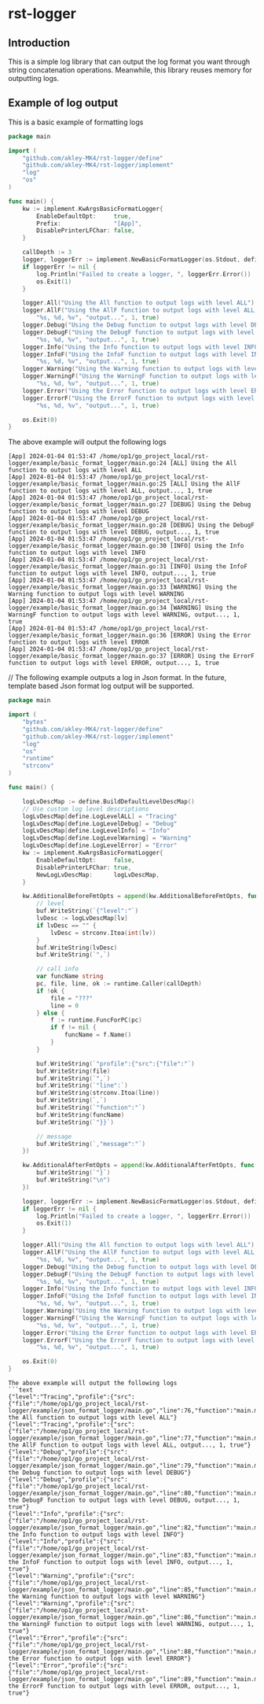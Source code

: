 # rst-logger
## Introduction
This is a simple log library that can output the log format you want through string concatenation operations. Meanwhile, this library reuses memory for outputting logs.

## Example of log output
This is a basic example of formatting logs
```go
package main

import (
	"github.com/akley-MK4/rst-logger/define"
	"github.com/akley-MK4/rst-logger/implement"
	"log"
	"os"
)

func main() {
	kw := implement.KwArgsBasicFormatLogger{
		EnableDefaultOpt:     true,
		Prefix:               "[App]",
		DisablePrinterLFChar: false,
	}

	callDepth := 3
	logger, loggerErr := implement.NewBasicFormatLogger(os.Stdout, define.LogLevelALL, callDepth, kw)
	if loggerErr != nil {
		log.Println("Failed to create a logger, ", loggerErr.Error())
		os.Exit(1)
	}

	logger.All("Using the All function to output logs with level ALL")
	logger.AllF("Using the AllF function to output logs with level ALL, "+
		"%s, %d, %v", "output...", 1, true)
	logger.Debug("Using the Debug function to output logs with level DEBUG")
	logger.DebugF("Using the DebugF function to output logs with level DEBUG, "+
		"%s, %d, %v", "output...", 1, true)
	logger.Info("Using the Info function to output logs with level INFO")
	logger.InfoF("Using the InfoF function to output logs with level INFO, "+
		"%s, %d, %v", "output...", 1, true)
	logger.Warning("Using the Warning function to output logs with level WARNING")
	logger.WarningF("Using the WarningF function to output logs with level WARNING, "+
		"%s, %d, %v", "output...", 1, true)
	logger.Error("Using the Error function to output logs with level ERROR")
	logger.ErrorF("Using the ErrorF function to output logs with level ERROR, "+
		"%s, %d, %v", "output...", 1, true)

	os.Exit(0)
}
```
The above example will output the following logs
```text
[App] 2024-01-04 01:53:47 /home/op1/go_project_local/rst-logger/example/basic_format_logger/main.go:24 [ALL] Using the All function to output logs with level ALL
[App] 2024-01-04 01:53:47 /home/op1/go_project_local/rst-logger/example/basic_format_logger/main.go:25 [ALL] Using the AllF function to output logs with level ALL, output..., 1, true
[App] 2024-01-04 01:53:47 /home/op1/go_project_local/rst-logger/example/basic_format_logger/main.go:27 [DEBUG] Using the Debug function to output logs with level DEBUG
[App] 2024-01-04 01:53:47 /home/op1/go_project_local/rst-logger/example/basic_format_logger/main.go:28 [DEBUG] Using the DebugF function to output logs with level DEBUG, output..., 1, true
[App] 2024-01-04 01:53:47 /home/op1/go_project_local/rst-logger/example/basic_format_logger/main.go:30 [INFO] Using the Info function to output logs with level INFO
[App] 2024-01-04 01:53:47 /home/op1/go_project_local/rst-logger/example/basic_format_logger/main.go:31 [INFO] Using the InfoF function to output logs with level INFO, output..., 1, true
[App] 2024-01-04 01:53:47 /home/op1/go_project_local/rst-logger/example/basic_format_logger/main.go:33 [WARNING] Using the Warning function to output logs with level WARNING
[App] 2024-01-04 01:53:47 /home/op1/go_project_local/rst-logger/example/basic_format_logger/main.go:34 [WARNING] Using the WarningF function to output logs with level WARNING, output..., 1, true
[App] 2024-01-04 01:53:47 /home/op1/go_project_local/rst-logger/example/basic_format_logger/main.go:36 [ERROR] Using the Error function to output logs with level ERROR
[App] 2024-01-04 01:53:47 /home/op1/go_project_local/rst-logger/example/basic_format_logger/main.go:37 [ERROR] Using the ErrorF function to output logs with level ERROR, output..., 1, true
```

// The following example outputs a log in Json format. In the future, template based Json format log output will be supported.
```go
package main

import (
	"bytes"
	"github.com/akley-MK4/rst-logger/define"
	"github.com/akley-MK4/rst-logger/implement"
	"log"
	"os"
	"runtime"
	"strconv"
)

func main() {

	logLvDescMap := define.BuildDefaultLevelDescMap()
	// Use custom log level descriptions
	logLvDescMap[define.LogLevelALL] = "Tracing"
	logLvDescMap[define.LogLevelDebug] = "Debug"
	logLvDescMap[define.LogLevelInfo] = "Info"
	logLvDescMap[define.LogLevelWarning] = "Warning"
	logLvDescMap[define.LogLevelError] = "Error"
	kw := implement.KwArgsBasicFormatLogger{
		EnableDefaultOpt:     false,
		DisablePrinterLFChar: true,
		NewLogLvDescMap:      logLvDescMap,
	}

	kw.AdditionalBeforeFmtOpts = append(kw.AdditionalBeforeFmtOpts, func(lv define.LogLevel, callDepth int, buf *bytes.Buffer) {
		// level
		buf.WriteString(`{"level":"`)
		lvDesc := logLvDescMap[lv]
		if lvDesc == "" {
			lvDesc = strconv.Itoa(int(lv))
		}
		buf.WriteString(lvDesc)
		buf.WriteString(`",`)

		// call info
		var funcName string
		pc, file, line, ok := runtime.Caller(callDepth)
		if !ok {
			file = "???"
			line = 0
		} else {
			f := runtime.FuncForPC(pc)
			if f != nil {
				funcName = f.Name()
			}
		}

		buf.WriteString(`"profile":{"src":{"file":"`)
		buf.WriteString(file)
		buf.WriteString(`",`)
		buf.WriteString(`"line":`)
		buf.WriteString(strconv.Itoa(line))
		buf.WriteString(`,`)
		buf.WriteString(`"function":"`)
		buf.WriteString(funcName)
		buf.WriteString(`"}}`)

		// message
		buf.WriteString(`,"message":"`)
	})

	kw.AdditionalAfterFmtOpts = append(kw.AdditionalAfterFmtOpts, func(_ define.LogLevel, _ int, buf *bytes.Buffer) {
		buf.WriteString(`"}`)
		buf.WriteString("\n")
	})

	logger, loggerErr := implement.NewBasicFormatLogger(os.Stdout, define.LogLevelALL, 3, kw)
	if loggerErr != nil {
		log.Println("Failed to create a logger, ", loggerErr.Error())
		os.Exit(1)
	}

	logger.All("Using the All function to output logs with level ALL")
	logger.AllF("Using the AllF function to output logs with level ALL, "+
		"%s, %d, %v", "output...", 1, true)
	logger.Debug("Using the Debug function to output logs with level DEBUG")
	logger.DebugF("Using the DebugF function to output logs with level DEBUG, "+
		"%s, %d, %v", "output...", 1, true)
	logger.Info("Using the Info function to output logs with level INFO")
	logger.InfoF("Using the InfoF function to output logs with level INFO, "+
		"%s, %d, %v", "output...", 1, true)
	logger.Warning("Using the Warning function to output logs with level WARNING")
	logger.WarningF("Using the WarningF function to output logs with level WARNING, "+
		"%s, %d, %v", "output...", 1, true)
	logger.Error("Using the Error function to output logs with level ERROR")
	logger.ErrorF("Using the ErrorF function to output logs with level ERROR, "+
		"%s, %d, %v", "output...", 1, true)

	os.Exit(0)
}
```
```
The above example will output the following logs
```text
{"level":"Tracing","profile":{"src":{"file":"/home/op1/go_project_local/rst-logger/example/json_format_logger/main.go","line":76,"function":"main.main"}},"message":"Using the All function to output logs with level ALL"}
{"level":"Tracing","profile":{"src":{"file":"/home/op1/go_project_local/rst-logger/example/json_format_logger/main.go","line":77,"function":"main.main"}},"message":"Using the AllF function to output logs with level ALL, output..., 1, true"}
{"level":"Debug","profile":{"src":{"file":"/home/op1/go_project_local/rst-logger/example/json_format_logger/main.go","line":79,"function":"main.main"}},"message":"Using the Debug function to output logs with level DEBUG"}
{"level":"Debug","profile":{"src":{"file":"/home/op1/go_project_local/rst-logger/example/json_format_logger/main.go","line":80,"function":"main.main"}},"message":"Using the DebugF function to output logs with level DEBUG, output..., 1, true"}
{"level":"Info","profile":{"src":{"file":"/home/op1/go_project_local/rst-logger/example/json_format_logger/main.go","line":82,"function":"main.main"}},"message":"Using the Info function to output logs with level INFO"}
{"level":"Info","profile":{"src":{"file":"/home/op1/go_project_local/rst-logger/example/json_format_logger/main.go","line":83,"function":"main.main"}},"message":"Using the InfoF function to output logs with level INFO, output..., 1, true"}
{"level":"Warning","profile":{"src":{"file":"/home/op1/go_project_local/rst-logger/example/json_format_logger/main.go","line":85,"function":"main.main"}},"message":"Using the Warning function to output logs with level WARNING"}
{"level":"Warning","profile":{"src":{"file":"/home/op1/go_project_local/rst-logger/example/json_format_logger/main.go","line":86,"function":"main.main"}},"message":"Using the WarningF function to output logs with level WARNING, output..., 1, true"}
{"level":"Error","profile":{"src":{"file":"/home/op1/go_project_local/rst-logger/example/json_format_logger/main.go","line":88,"function":"main.main"}},"message":"Using the Error function to output logs with level ERROR"}
{"level":"Error","profile":{"src":{"file":"/home/op1/go_project_local/rst-logger/example/json_format_logger/main.go","line":89,"function":"main.main"}},"message":"Using the ErrorF function to output logs with level ERROR, output..., 1, true"}
```
